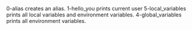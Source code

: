 0-alias creates an alias.
1-hello_you prints current user
5-local_variables prints all local variables and environment variables.
4-global_variables prints all environment variables.
